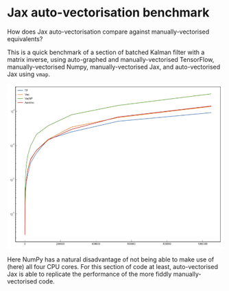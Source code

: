 # Jax auto-vectorisation benchmark

How does Jax auto-vectorisation compare against manually-vectorised equivalents?

This is a quick benchmark of a section of batched Kalman filter with a matrix inverse, using auto-graphed and manually-vectorised TensorFlow, manually-vectorised Numpy, manually-vectorised Jax, and auto-vectorised Jax using `vmap`.

<p align="center">
  <img width="576" height="384" src="plots/jax-test.png">
</p>

Here NumPy has a natural disadvantage of not being able to make use of (here) all four CPU cores. For this section of code at least, auto-vectorised Jax is able to replicate the performance of the more fiddly manually-vectorised code.
